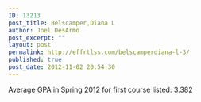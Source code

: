 ```yaml
---
ID: 13213
post_title: Belscamper,Diana L
author: Joel DesArmo
post_excerpt: ""
layout: post
permalink: http://effrtlss.com/belscamperdiana-l-3/
published: true
post_date: 2012-11-02 20:54:30
---
```

<p>Average GPA in Spring 2012 for first course listed: 3.382</p>